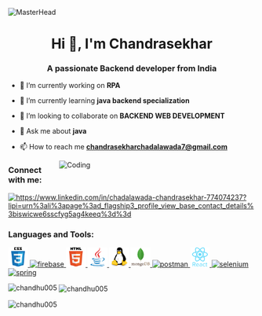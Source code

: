 
![MasterHead](https://images.wallpapersden.com/image/download/programmer-eat-sleep-code-and-repeat_bG1rbWWUmZqaraWkpJRobWllrWdma2U.jpg)

<h1 align="center">Hi 👋, I'm Chandrasekhar</h1>
<h3 align="center">A passionate Backend developer from India</h3>

- 🔭 I’m currently working on **RPA**

- 🌱 I’m currently learning **java backend specialization**

- 👯 I’m looking to collaborate on **BACKEND WEB DEVELOPMENT**

- 💬 Ask me about **java**

- 📫 How to reach me **chandrasekharchadalawada7@gmail.com**
<img align="right" alt="Coding" width="400" src="https://consultaninja.com/wp-content/uploads/CodeNinja-1.png">

<h3 align="left">Connect with me:</h3>
<p align="left">
<a href="https://linkedin.com/in/https://www.linkedin.com/in/chadalawada-chandrasekhar-774074237?lipi=urn%3ali%3apage%3ad_flagship3_profile_view_base_contact_details%3biswicwe6sscfyg5ag4keeq%3d%3d" target="blank"><img align="center" src="https://raw.githubusercontent.com/rahuldkjain/github-profile-readme-generator/master/src/images/icons/Social/linked-in-alt.svg" alt="https://www.linkedin.com/in/chadalawada-chandrasekhar-774074237?lipi=urn%3ali%3apage%3ad_flagship3_profile_view_base_contact_details%3biswicwe6sscfyg5ag4keeq%3d%3d" height="30" width="40" /></a>
</p>

<h3 align="left">Languages and Tools:</h3>
<p align="left"> <a href="https://www.w3schools.com/css/" target="_blank" rel="noreferrer"> <img src="https://raw.githubusercontent.com/devicons/devicon/master/icons/css3/css3-original-wordmark.svg" alt="css3" width="40" height="40"/> </a> <a href="https://firebase.google.com/" target="_blank" rel="noreferrer"> <img src="https://www.vectorlogo.zone/logos/firebase/firebase-icon.svg" alt="firebase" width="40" height="40"/> </a> <a href="https://www.w3.org/html/" target="_blank" rel="noreferrer"> <img src="https://raw.githubusercontent.com/devicons/devicon/master/icons/html5/html5-original-wordmark.svg" alt="html5" width="40" height="40"/> </a> <a href="https://www.java.com" target="_blank" rel="noreferrer"> <img src="https://raw.githubusercontent.com/devicons/devicon/master/icons/java/java-original.svg" alt="java" width="40" height="40"/> </a> <a href="https://www.linux.org/" target="_blank" rel="noreferrer"> <img src="https://raw.githubusercontent.com/devicons/devicon/master/icons/linux/linux-original.svg" alt="linux" width="40" height="40"/> </a> <a href="https://www.mongodb.com/" target="_blank" rel="noreferrer"> <img src="https://raw.githubusercontent.com/devicons/devicon/master/icons/mongodb/mongodb-original-wordmark.svg" alt="mongodb" width="40" height="40"/> </a> <a href="https://postman.com" target="_blank" rel="noreferrer"> <img src="https://www.vectorlogo.zone/logos/getpostman/getpostman-icon.svg" alt="postman" width="40" height="40"/> </a> <a href="https://reactjs.org/" target="_blank" rel="noreferrer"> <img src="https://raw.githubusercontent.com/devicons/devicon/master/icons/react/react-original-wordmark.svg" alt="react" width="40" height="40"/> </a> <a href="https://www.selenium.dev" target="_blank" rel="noreferrer"> <img src="https://raw.githubusercontent.com/detain/svg-logos/780f25886640cef088af994181646db2f6b1a3f8/svg/selenium-logo.svg" alt="selenium" width="40" height="40"/> </a> <a href="https://spring.io/" target="_blank" rel="noreferrer"> <img src="https://www.vectorlogo.zone/logos/springio/springio-icon.svg" alt="spring" width="40" height="40"/> </a> </p>
<p><img align="left" src="https://github-readme-stats.vercel.app/api/top-langs?username=chandhu005&show_icons=true&locale=en&layout=compact" alt="chandhu005" /></p>

<p>&nbsp;<img align="center" src="https://github-readme-stats.vercel.app/api?username=chandhu005&show_icons=true&locale=en" alt="chandhu005" /></p>

<p><img align="center" src="https://github-readme-streak-stats.herokuapp.com/?user=chandhu005&" alt="chandhu005" /></p>

